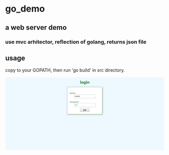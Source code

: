 # go_demo
## a web server demo
### use mvc arhitector, reflection of golang, returns json file

## usage
copy to your GOPATH, then run 'go build' in src directory.

![1564215587(1)](1564215587(1).png)